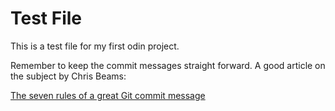 # Test File

This is a test file for my first odin project.

Remember to keep the commit messages straight forward. A good article on the
subject by Chris Beams:

[The seven rules of a great Git commit message](https://chris.beams.io/posts/git-commit/)
